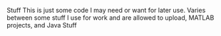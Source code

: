 Stuff
This is just some code I may need or want for later use. Varies between some stuff I use for work and are allowed to upload, MATLAB projects, and Java Stuff
